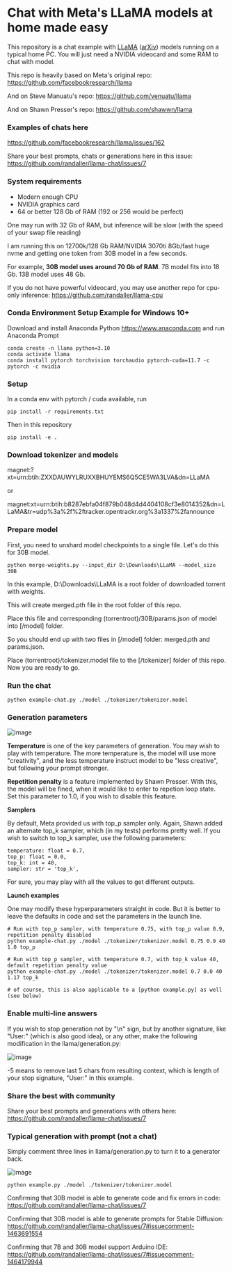 # Chat with Meta's LLaMA models at home made easy

This repository is a chat example with [LLaMA](https://ai.facebook.com/blog/large-language-model-llama-meta-ai/) ([arXiv](https://arxiv.org/abs/2302.13971v1)) models running on a typical home PC. You will just need a NVIDIA videocard and some RAM to chat with model.

This repo is heavily based on Meta's original repo: https://github.com/facebookresearch/llama

And on Steve Manuatu's repo: https://github.com/venuatu/llama

And on Shawn Presser's repo: https://github.com/shawwn/llama

### Examples of chats here

https://github.com/facebookresearch/llama/issues/162

Share your best prompts, chats or generations here in this issue: https://github.com/randaller/llama-chat/issues/7

### System requirements
- Modern enough CPU
- NVIDIA graphics card
- 64 or better 128 Gb of RAM (192 or 256 would be perfect)

One may run with 32 Gb of RAM, but inference will be slow (with the speed of your swap file reading)

I am running this on 12700k/128 Gb RAM/NVIDIA 3070ti 8Gb/fast huge nvme and getting one token from 30B model in a few seconds.

For example, **30B model uses around 70 Gb of RAM**. 7B model fits into 18 Gb. 13B model uses 48 Gb.

If you do not have powerful videocard, you may use another repo for cpu-only inference: https://github.com/randaller/llama-cpu

### Conda Environment Setup Example for Windows 10+
Download and install Anaconda Python https://www.anaconda.com and run Anaconda Prompt
```
conda create -n llama python=3.10
conda activate llama
conda install pytorch torchvision torchaudio pytorch-cuda=11.7 -c pytorch -c nvidia
```

### Setup
In a conda env with pytorch / cuda available, run
```
pip install -r requirements.txt
```
Then in this repository
```
pip install -e .
```

### Download tokenizer and models
magnet:?xt=urn:btih:ZXXDAUWYLRUXXBHUYEMS6Q5CE5WA3LVA&dn=LLaMA

or

magnet:xt=urn:btih:b8287ebfa04f879b048d4d4404108cf3e8014352&dn=LLaMA&tr=udp%3a%2f%2ftracker.opentrackr.org%3a1337%2fannounce

### Prepare model

First, you need to unshard model checkpoints to a single file. Let's do this for 30B model.

```
python merge-weights.py --input_dir D:\Downloads\LLaMA --model_size 30B
```

In this example, D:\Downloads\LLaMA is a root folder of downloaded torrent with weights.

This will create merged.pth file in the root folder of this repo.

Place this file and corresponding (torrentroot)/30B/params.json of model into [/model] folder.

So you should end up with two files in [/model] folder: merged.pth and params.json.

Place (torrentroot)/tokenizer.model file to the [/tokenizer] folder of this repo. Now you are ready to go.

### Run the chat

```
python example-chat.py ./model ./tokenizer/tokenizer.model
```

### Generation parameters

![image](https://user-images.githubusercontent.com/22396871/224481306-0079dc71-a659-46f2-96a3-38d8a0b8bafc.png)

**Temperature** is one of the key parameters of generation. You may wish to play with temperature. The more temperature is, the model will use more "creativity", and the less temperature instruct model to be "less creative", but following your prompt stronger.

**Repetition penalty** is a feature implemented by Shawn Presser. With this, the model will be fined, when it would like to enter to repetion loop state. Set this parameter to 1.0, if you wish to disable this feature.

**Samplers**

By default, Meta provided us with top_p sampler only. Again, Shawn added an alternate top_k sampler, which (in my tests) performs pretty well. If you wish to switch to top_k sampler, use the following parameters:

```
temperature: float = 0.7,
top_p: float = 0.0,
top_k: int = 40,
sampler: str = 'top_k',
```

For sure, you may play with all the values to get different outputs.

**Launch examples**

One may modify these hyperparameters straight in code. But it is better to leave the defaults in code and set the parameters in the launch line.

```
# Run with top_p sampler, with temperature 0.75, with top_p value 0.9, repetition penalty disabled
python example-chat.py ./model ./tokenizer/tokenizer.model 0.75 0.9 40 1.0 top_p

# Run with top_p sampler, with temperature 0.7, with top_k value 40, default repetition penalty value
python example-chat.py ./model ./tokenizer/tokenizer.model 0.7 0.0 40 1.17 top_k

# of course, this is also applicable to a [python example.py] as well (see below)
```

### Enable multi-line answers

If you wish to stop generation not by "\n" sign, but by another signature, like "User:" (which is also good idea), or any other, make the following modification in the llama/generation.py:

![image](https://user-images.githubusercontent.com/22396871/224122767-227deda4-a718-4774-a7f9-786c07d379cf.png)

-5 means to remove last 5 chars from resulting context, which is length of your stop signature, "User:" in this example.

### Share the best with community

Share your best prompts and generations with others here: https://github.com/randaller/llama-chat/issues/7

### Typical generation with prompt (not a chat)

Simply comment three lines in llama/generation.py to turn it to a generator back.

![image](https://user-images.githubusercontent.com/22396871/224283389-e29de04e-28d1-4ccd-bf6b-81b29828d3eb.png)

```
python example.py ./model ./tokenizer/tokenizer.model
```

Confirming that 30B model is able to generate code and fix errors in code: https://github.com/randaller/llama-chat/issues/7

Confirming that 30B model is able to generate prompts for Stable Diffusion: https://github.com/randaller/llama-chat/issues/7#issuecomment-1463691554

Confirming that 7B and 30B model support Arduino IDE: https://github.com/randaller/llama-chat/issues/7#issuecomment-1464179944
